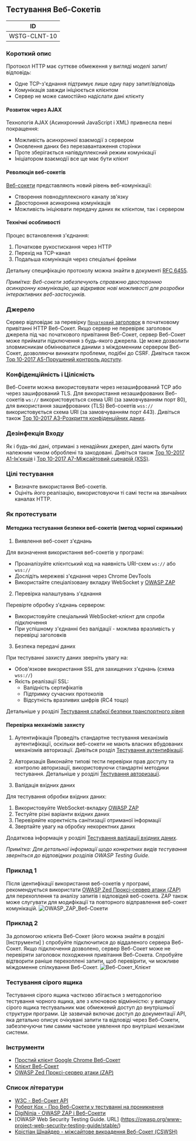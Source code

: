 ## Тестування Веб-Сокетів
| ID |
|:-:|
| WSTG-CLNT-10 |

### Короткий опис

Протокол HTTP має суттєве обмеження у вигляді моделі запит/відповідь:
- Одне TCP-з'єднання підтримує лише одну пару запит/відповідь
- Комунікація завжди ініціюється клієнтом
- Сервер не може самостійно надіслати дані клієнту

#### Розвиток через AJAX

Технологія AJAX (Асинхронний JavaScript і XML) привнесла певні покращення:
- Можливість асинхронної взаємодії з сервером
- Оновлення даних без перезавантаження сторінки
- Проте зберігається напівдуплексний режим комунікації
- Ініціатором взаємодії все ще має бути клієнт

#### Революція веб-сокетів

[Веб-сокети](https://websockets.spec.whatwg.org/#network) представляють новий рівень веб-комунікації:
- Створення повнодуплексного каналу зв'язку
- Двостороння асинхронна комунікація
- Можливість ініціювати передачу даних як клієнтом, так і сервером

#### Технічні особливості

Процес встановлення з'єднання:
1. Початкове рукостискання через HTTP
2. Перехід на TCP-канал
3. Подальша комунікація через спеціальні фрейми

Детальну специфікацію протоколу можна знайти в документі [RFC 6455](https://datatracker.ietf.org/doc/html/rfc6455).

_Примітка: Веб-сокети забезпечують справжню двосторонню асинхронну комунікацію, що відкриває нові можливості для розробки інтерактивних веб-застосунків._

### Джерело

Сервер відповідає за перевірку [`Початковий` заголовок](https://developer.mozilla.org/en-US/docs/Web/HTTP/Headers/Origin) в початковому привітанні HTTP Веб-Сокет. Якщо сервер не перевіряє заголовок джерела під час початкового привітання Веб-Сокет, сервер Веб-Сокет може приймати підключення з будь-якого джерела. Це може дозволити зловмисникам обмінюватися даними з міждоменним сервером Веб-Сокет, дозволяючи виникати проблеми, подібні до CSRF. Дивіться також [Top 10-2017 A5-Порушений контроль доступу](https://owasp.org/www-project-top-ten/2017/A5_2017-Broken_Access_Control).

### Конфіденційність і Цілісність

Веб-Сокети можна використовувати через незашифрований TCP або через зашифрований TLS. Для використання незашифрованих Веб-сокетів `ws://` використовується схема URI (за замовчуванням порт 80), для використання зашифрованих (TLS) Веб-сокетів `wss://` використовується схема URI (за замовчуванням порт 443). Дивіться також [Top 10-2017 A3-Розкриття конфіденційних даних](https://owasp.org/www-project-top-ten/2017/A3_2017-Sensitive_Data_Exposure).

### Дезінфекція Входу

Як і будь-які дані, отримані з ненадійних джерел, дані мають бути належним чином оброблені та закодовані. Дивіться також [Top 10-2017 A1-Ін'єкція](https://owasp.org/www-project-top-ten/2017/A1_2017-Injection) і [Top 10-2017 A7-Міжсайтовий сценарій (XSS)](https://owasp.org/www-project-top-ten/2017/A7_2017-Cross-Site_Scripting_(XSS)).

### Цілі тестування

- Визначте використання Веб-сокетів.
- Оцініть його реалізацію, використовуючи ті самі тести на звичайних каналах HTTP.

### Як протестувати
#### Методика тестування безпеки веб-сокетів (метод чорної скриньки)

1. Виявлення веб-сокет з'єднань

Для визначення використання веб-сокетів у програмі:
- Проаналізуйте клієнтський код на наявність URI-схем `ws://` або `wss://`
- Дослідіть мережеві з'єднання через Chrome DevTools
- Використайте спеціалізовану вкладку WebSocket у [OWASP ZAP](https://www.zaproxy.org/)

2. Перевірка налаштувань з'єднання 

Перевірте обробку з'єднань сервером:
- Використовуйте спеціальний WebSocket-клієнт для спроби підключення
- При успішному з'єднанні без валідації - можлива вразливість у перевірці заголовків

3. Безпека передачі даних

При тестуванні захисту даних зверніть увагу на:
- Обов'язкове використання SSL для захищених з'єднань (схема `wss://`)
- Якість реалізації SSL:
  - Валідність сертифікатів
  - Підтримку сучасних протоколів
  - Відсутність вразливих шифрів (RC4 тощо)

Детальніше у розділі [Тестування слабкої безпеки транспортного рівня](https://owasp.org/www-project-web-security-testing-guide/stable/4-Web_Application_Security_Testing/09-Testing_for_Weak_Cryptography/01-Testing_for_Weak_Transport_Layer_Security)

#### Перевірка механізмів захисту

1. Аутентифікація
Проведіть стандартне тестування механізмів аутентифікації, оскільки веб-сокети не мають власних вбудованих механізмів авторизації. Дивіться розділ [Тестування аутентифікації](https://owasp.org/www-project-web-security-testing-guide/stable/4-Web_Application_Security_Testing/04-Authentication_Testing/README).

2. Авторизація 
Виконайте типові тести перевірки прав доступу та контролю авторизації, використовуючи стандартні методики тестування. Детальніше у розділі [Тестування авторизації](https://owasp.org/www-project-web-security-testing-guide/stable/4-Web_Application_Security_Testing/05-Authorization_Testing/README).

3. Валідація вхідних даних

Для тестування обробки вхідних даних:
1. Використовуйте WebSocket-вкладку [OWASP ZAP](https://www.zaproxy.org/)
2. Тестуйте різні варіанти вхідних даних
3. Перевіряйте коректність санітизації отриманої інформації
4. Звертайте увагу на обробку некоректних даних

Додаткова інформація у розділі [Тестування валідації вхідних даних](https://owasp.org/www-project-web-security-testing-guide/stable/4-Web_Application_Security_Testing/07-Input_Validation_Testing/README).

_Примітка: Для детальної інформації щодо конкретних видів тестування зверніться до відповідних розділів OWASP Testing Guide._

   
### Приклад 1
Після ідентифікації використання веб-сокетів у програмі, рекомендується використати [OWASP Zed Проксі-сервер атаки (ZAP)](https://www.zaproxy.org/) для перехоплення та аналізу запитів і відповідей веб-сокета. ZAP також може слугувати для модифікації та повторного відправлення веб-сокет комунікацій.
![OWASP_ZAP_Веб-Сокети](https://github.com/oleksandrblazhko/ai-191-buriak/assets/145441728/04a236a9-88cf-44b9-922a-299c315ada16)


### Приклад 2
За допомогою клієнта Веб-Сокет (його можна знайти в розділі [Інструменти] ) спробуйте підключитися до віддаленого сервера Веб-Сокет. Якщо підключення дозволено, сервер Веб-Сокет може не перевіряти заголовок походження привітання Веб-Сокета. Спробуйте відтворити раніше перехоплені запити, щоб перевірити, чи можливе міждоменне спілкування Веб-Сокет.
![Веб-Сокет_Клієнт](https://drive.google.com/file/d/1-2ndLotnEzp7ioMKSCgSLUoanjpzpsTL/view?usp=sharing)


### Тестування сірого ящика

Тестування сірого ящика частково збігається з методологією тестування чорного ящика, але з ключовою відмінністю: у випадку сірого ящика тестувальник має обмежений доступ до внутрішньої структури програми. Це зазвичай включає доступ до документації API, яка детально описує очікувані запити та відповіді через Веб-Сокети, забезпечуючи тим самим часткове уявлення про внутрішні механізми системи.

### Інструменти

- [Простий клієнт Google Chrome Веб-Сокет](https://chrome.google.com/webstore/detail/simple-websocket-client/pfdhoblngboilpfeibdedpjgfnlcodoo?hl=en)
- [Клієнт Веб-Сокет](https://github.com/ethicalhack3r/scripts/blob/master/WebSockets.html)
- [OWASP Zed Проксі-сервер атаки (ZAP)](https://www.zaproxy.org/)

### Список літератури

- [W3C - Веб-Сокет API](https://websockets.spec.whatwg.org/#network)
- [Роберт Кох - Про Веб-Сокети у тестуванні на проникнення](https://www.ub.tuwien.ac.at/dipl/2013/AC07815487.pdf)
- [DigiNinja - OWASP ZAP і Веб-Сокети](https://digi.ninja/blog/zap_web_sockets.php)
- [OWASP Web Security Testing Guide. URL] (https://owasp.org/www-project-web-security-testing-guide/stable/) 
- [Крістіан Шнайдер - міжсайтове викрадення Веб-Сокет (CSWSH)](https://christian-schneider.net/CrossSiteWebSocketHijacking.html)